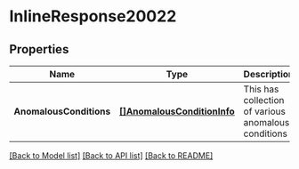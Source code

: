 # InlineResponse20022

## Properties
Name | Type | Description | Notes
------------ | ------------- | ------------- | -------------
**AnomalousConditions** | [**[]AnomalousConditionInfo**](AnomalousConditionInfo.md) | This has collection of various anomalous conditions | [optional] [default to null]

[[Back to Model list]](../README.md#documentation-for-models) [[Back to API list]](../README.md#documentation-for-api-endpoints) [[Back to README]](../README.md)


